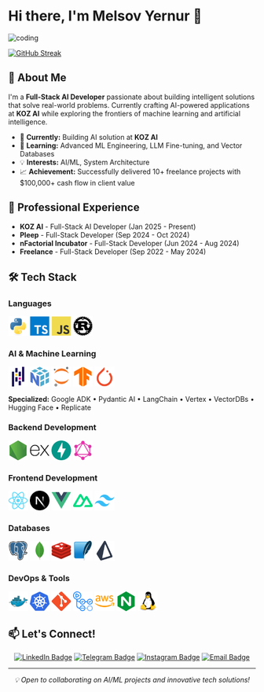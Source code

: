 # Hi there, I'm Melsov Yernur 👋

<div>
  <img src="https://media0.giphy.com/media/YQitE4YNQNahy/200w.gif?cid=6c09b952aci9mguv8t7tty0wpuuossf1cchv3ll7g0uejuw3&ep=v1_gifs_search&rid=200w.gif" alt="coding" width="300"/>
  
  [![GitHub Streak](http://github-readme-streak-stats.herokuapp.com?user=melsovcozy&theme=shadow-purple)](https://git.io/streak-stats)
</div>

## 🚀 About Me

I'm a **Full-Stack AI Developer** passionate about building intelligent solutions that solve real-world problems. Currently crafting AI-powered applications at **KOZ AI** while exploring the frontiers of machine learning and artificial intelligence.

- 🔭 **Currently:** Building AI solution at **KOZ AI**
- 🌱 **Learning:** Advanced ML Engineering, LLM Fine-tuning, and Vector Databases
- 💡 **Interests:** AI/ML, System Architecture
- 📈 **Achievement:** Successfully delivered 10+ freelance projects with $100,000+ cash flow in client value

## 💼 Professional Experience

- **KOZ AI** - Full-Stack AI Developer (Jan 2025 - Present)
- **Pleep** - Full-Stack Developer (Sep 2024 - Oct 2024)
- **nFactorial Incubator** - Full-Stack Developer (Jun 2024 - Aug 2024)
- **Freelance** - Full-Stack Developer (Sep 2022 - May 2024)

## 🛠️ Tech Stack

### **Languages**
<div>
  <img src="https://github.com/devicons/devicon/blob/master/icons/python/python-original.svg" alt="Python" title="Python" height="40"/>
  <img src="https://github.com/devicons/devicon/blob/master/icons/typescript/typescript-original.svg" alt="TypeScript" title="TypeScript" height="40"/>
  <img src="https://github.com/devicons/devicon/blob/master/icons/javascript/javascript-original.svg" alt="JavaScript" title="JavaScript" height="40"/>
  <img src="https://github.com/devicons/devicon/blob/master/icons/rust/rust-original.svg" alt="Rust" title="Rust" height="40"/>
</div>

### **AI & Machine Learning**
<div>
  <img src="https://github.com/devicons/devicon/blob/master/icons/pandas/pandas-original.svg" alt="Pandas" title="Pandas" height="40"/>
  <img src="https://github.com/devicons/devicon/blob/master/icons/numpy/numpy-original.svg" alt="NumPy" title="NumPy" height="40"/>
  <img src="https://github.com/devicons/devicon/blob/master/icons/jupyter/jupyter-original.svg" alt="Jupyter" title="Jupyter" height="40"/>
  <img src="https://github.com/devicons/devicon/blob/master/icons/tensorflow/tensorflow-original.svg" alt="TensorFlow" title="TensorFlow" height="40"/>
  <img src="https://github.com/devicons/devicon/blob/master/icons/pytorch/pytorch-original.svg" alt="PyTorch" title="PyTorch" height="40"/>
</div>

**Specialized:** Google ADK • Pydantic AI • LangChain • Vertex • VectorDBs • Hugging Face • Replicate

### **Backend Development**
<div>
  <img src="https://github.com/devicons/devicon/blob/master/icons/nodejs/nodejs-original.svg" alt="Node.js" title="Node.js" height="40"/>
  <img src="https://github.com/devicons/devicon/blob/master/icons/express/express-original.svg" alt="Express" title="Express" height="40"/>
  <img src="https://github.com/devicons/devicon/blob/master/icons/fastapi/fastapi-original.svg" alt="FastAPI" title="FastAPI" height="40"/>
  <img src="https://github.com/devicons/devicon/blob/master/icons/graphql/graphql-plain.svg" alt="GraphQL" title="GraphQL" height="40"/>
</div>

### **Frontend Development**
<div>
  <img src="https://github.com/devicons/devicon/blob/master/icons/react/react-original.svg" alt="React" title="React" height="40"/>
  <img src="https://github.com/devicons/devicon/blob/master/icons/nextjs/nextjs-original.svg" alt="NextJS" title="NextJS" height="40"/>
  <img src="https://github.com/devicons/devicon/blob/master/icons/vuejs/vuejs-original.svg" alt="VueJS" title="VueJS" height="40"/>
  <img src="https://github.com/devicons/devicon/blob/master/icons/nuxt/nuxt-original.svg" alt="Nuxt" title="Nuxt" height="40"/>
  <img src="https://github.com/devicons/devicon/blob/master/icons/tailwindcss/tailwindcss-original.svg" alt="TailwindCSS" title="TailwindCSS" height="40"/>
</div>

### **Databases**
<div>
  <img src="https://github.com/devicons/devicon/blob/master/icons/postgresql/postgresql-original.svg" alt="PostgreSQL" title="PostgreSQL" height="40"/>
  <img src="https://github.com/devicons/devicon/blob/master/icons/mongodb/mongodb-original.svg" alt="MongoDB" title="MongoDB" height="40"/>
  <img src="https://github.com/devicons/devicon/blob/master/icons/redis/redis-original.svg" alt="Redis" title="Redis" height="40"/>
  <img src="https://github.com/devicons/devicon/blob/master/icons/sqlite/sqlite-original.svg" alt="SQLite" title="SQLite" height="40"/>
  <img src="https://github.com/devicons/devicon/blob/master/icons/prisma/prisma-original.svg" alt="Prisma" title="Prisma" height="40"/>
</div>

### **DevOps & Tools**
<div>
  <img src="https://github.com/devicons/devicon/blob/master/icons/docker/docker-original.svg" alt="Docker" title="Docker" height="40"/>
  <img src="https://github.com/devicons/devicon/blob/master/icons/kubernetes/kubernetes-original.svg" alt="Kubernetes" title="Kubernetes" height="40"/>
  <img src="https://github.com/devicons/devicon/blob/master/icons/git/git-original.svg" alt="Git" title="Git" height="40"/>
  <img src="https://github.com/devicons/devicon/blob/master/icons/githubactions/githubactions-original.svg" alt="GitHub Actions" title="GitHub Actions" height="40"/>
  <img src="https://github.com/devicons/devicon/blob/master/icons/amazonwebservices/amazonwebservices-plain-wordmark.svg" alt="AWS" title="AWS" height="40"/>
  <img src="https://github.com/devicons/devicon/blob/master/icons/nginx/nginx-original.svg" alt="Nginx" title="Nginx" height="40"/>
  <img src="https://github.com/devicons/devicon/blob/master/icons/linux/linux-original.svg" alt="Linux" title="Linux" height="40"/>
</div>

## 📫 Let's Connect!

<div align="center">
  
[![LinkedIn Badge](https://img.shields.io/badge/LinkedIn-%230077B5?style=for-the-badge&logo=linkedin&logoColor=white)](https://www.linkedin.com/in/melsov/)
[![Telegram Badge](https://img.shields.io/badge/Telegram-%2324A1DE?style=for-the-badge&logo=telegram&logoColor=white)](https://t.me/mels_ov/)
[![Instagram Badge](https://img.shields.io/badge/Instagram-%23E1306C?style=for-the-badge&logo=instagram&logoColor=white)](https://www.instagram.com/yernur.jpg/)
[![Email Badge](https://img.shields.io/badge/Email-D14836?style=for-the-badge&logo=gmail&logoColor=white)](mailto:ernurmelsov@gmail.com)

</div>

---

<div align="center">
  <i>💡 Open to collaborating on AI/ML projects and innovative tech solutions!</i>
</div>
